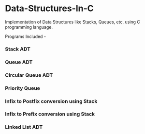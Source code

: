 # Data-Structures-In-C
Implementation of Data Structures like Stacks, Queues, etc. using C programming language.

Programs Included - 

### Stack ADT
### Queue ADT
### Circular Queue ADT
### Priority Queue
### Infix to Postfix conversion using Stack
### Infix to Prefix conversion using Stack
### Linked List ADT
